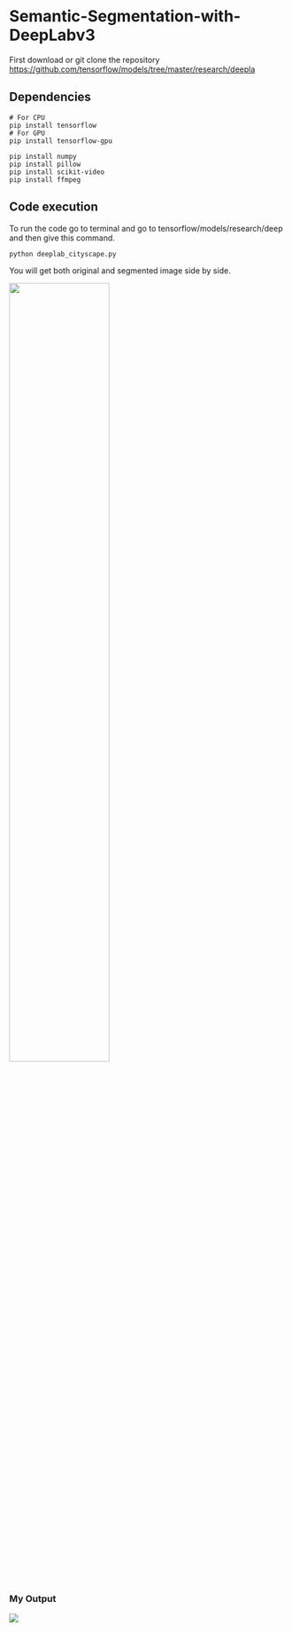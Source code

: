 # Semantic-Segmentation-with-DeepLabv3

First download or git clone the repository https://github.com/tensorflow/models/tree/master/research/deepla


## Dependencies

```# For CPU  ``` <br/>
```pip install tensorflow  ```<br/>
```# For GPU ```<br/>
``` pip install tensorflow-gpu ```<br/>

``` pip install numpy ```<br/>
``` pip install pillow ```<br/>
``` pip install scikit-video ```<br/>
``` pip install ffmpeg ```<br/>


## Code execution
To run the code go to terminal and go to tensorflow/models/research/deep and then give this command.





``` python deeplab_cityscape.py ```

You will get both original and segmented image side by side.


<img src="frame.png" width="60%">























###  My Output








<p align="left">
  <img src="out.gif.gif" />
</p>
